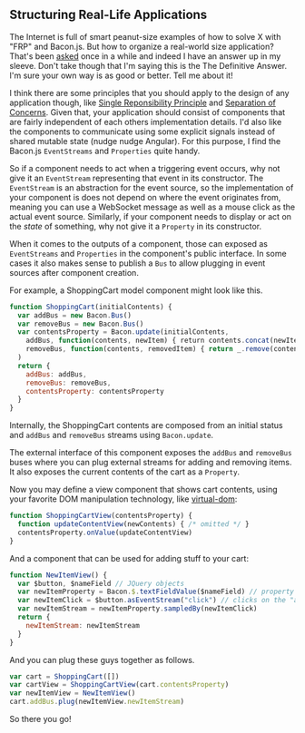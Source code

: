 ## Structuring Real-Life Applications

The Internet is full of smart peanut-size examples of how to solve X with "FRP" and Bacon.js. But how to organize a real-world size application? That's been [asked](https://github.com/baconjs/bacon.js/issues/478) once in a while and indeed I have an answer up in my sleeve. Don't take though that I'm saying this is the The Definitive Answer. I'm sure your own way is as good or better. Tell me about it!

I think there are some principles that you should apply to the design of any application though, like [Single Reponsibility Principle](http://en.wikipedia.org/wiki/Single_responsibility_principle) and [Separation of Concerns](http://en.wikipedia.org/wiki/Separation_of_concerns). Given that, your application should consist of components that are fairly independent of each others implementation details. I'd also like the components to communicate using some explicit signals instead of shared mutable state (nudge nudge Angular). For this purpose, I find the Bacon.js `EventStreams` and `Properties` quite handy. 

So if a component needs to act when a triggering event occurs, why not give it an `EventStream` representing that event in its constructor.  The `EventStream` is an abstraction for the event source, so the implementation of your component is does not depend on where the event originates from, meaning you can use a WebSocket message as well as a mouse click as the actual event source. Similarly, if your component needs to display or act on the *state* of something, why not give it a `Property` in its constructor.

When it comes to the outputs of a component, those can exposed as `EventStreams` and `Properties` in the component's public interface. In some cases it also makes sense to publish a `Bus` to allow plugging in event sources after component creation.

For example, a ShoppingCart model component might look like this.

```javascript
function ShoppingCart(initialContents) {
  var addBus = new Bacon.Bus()
  var removeBus = new Bacon.Bus()
  var contentsProperty = Bacon.update(initialContents,
    addBus, function(contents, newItem) { return contents.concat(newItem) },
    removeBus, function(contents, removedItem) { return _.remove(contents, removedItem) }
  )
  return {
    addBus: addBus,
    removeBus: removeBus,
    contentsProperty: contentsProperty
  }    
}
```

Internally, the ShoppingCart contents are composed from an initial status and `addBus` and `removeBus` streams using `Bacon.update`.

The external interface of this component exposes the `addBus` and `removeBus` buses where you can plug external streams for adding and removing items. It also exposes the current contents of the cart as a `Property`.

Now you may define a view component that shows cart contents, using your favorite DOM manipulation technology, like [virtual-dom](https://github.com/Matt-Esch/virtual-dom):

```javascript
function ShoppingCartView(contentsProperty) {
  function updateContentView(newContents) { /* omitted */ }
  contentsProperty.onValue(updateContentView)
}
```

And a component that can be used for adding stuff to your cart:

```javascript
function NewItemView() {
  var $button, $nameField // JQuery objects
  var newItemProperty = Bacon.$.textFieldValue($nameField) // property containing the item being added
  var newItemClick = $button.asEventStream("click") // clicks on the "add to cart" button
  var newItemStream = newItemProperty.sampledBy(newItemClick)
  return {
    newItemStream: newItemStream
  }
}
```

And you can plug these guys together as follows.

```javascript
var cart = ShoppingCart([])
var cartView = ShoppingCartView(cart.contentsProperty)
var newItemView = NewItemView()
cart.addBus.plug(newItemView.newItemStream)
```

So there you go!
